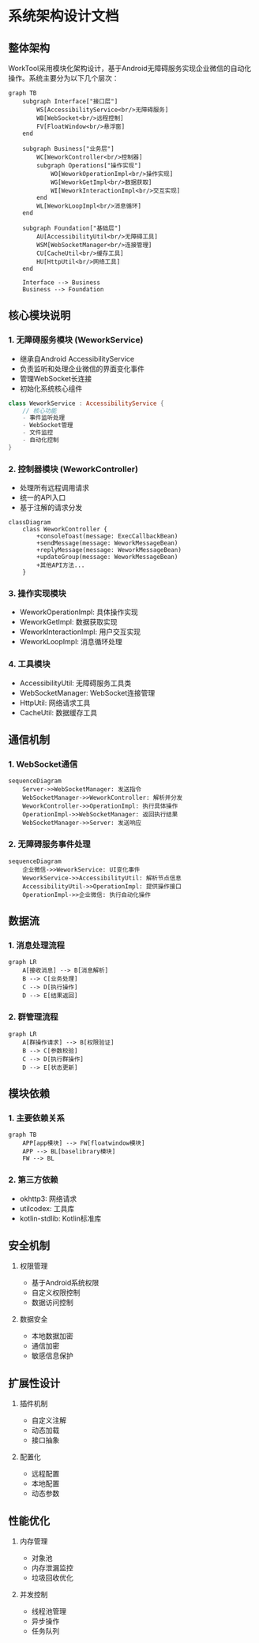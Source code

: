 # 系统架构设计文档

## 整体架构

WorkTool采用模块化架构设计，基于Android无障碍服务实现企业微信的自动化操作。系统主要分为以下几个层次：

```mermaid
graph TB
    subgraph Interface["接口层"]
        WS[AccessibilityService<br/>无障碍服务]
        WB[WebSocket<br/>远程控制]
        FV[FloatWindow<br/>悬浮窗]
    end

    subgraph Business["业务层"]
        WC[WeworkController<br/>控制器]
        subgraph Operations["操作实现"]
            WO[WeworkOperationImpl<br/>操作实现]
            WG[WeworkGetImpl<br/>数据获取]
            WI[WeworkInteractionImpl<br/>交互实现]
        end
        WL[WeworkLoopImpl<br/>消息循环]
    end

    subgraph Foundation["基础层"]
        AU[AccessibilityUtil<br/>无障碍工具]
        WSM[WebSocketManager<br/>连接管理]
        CU[CacheUtil<br/>缓存工具]
        HU[HttpUtil<br/>网络工具]
    end

    Interface --> Business
    Business --> Foundation
```

## 核心模块说明

### 1. 无障碍服务模块 (WeworkService)
- 继承自Android AccessibilityService
- 负责监听和处理企业微信的界面变化事件
- 管理WebSocket长连接
- 初始化系统核心组件

```kotlin
class WeworkService : AccessibilityService {
    // 核心功能
    - 事件监听处理
    - WebSocket管理
    - 文件监控
    - 自动化控制
}
```

### 2. 控制器模块 (WeworkController)
- 处理所有远程调用请求
- 统一的API入口
- 基于注解的请求分发

```mermaid
classDiagram
    class WeworkController {
        +consoleToast(message: ExecCallbackBean)
        +sendMessage(message: WeworkMessageBean)
        +replyMessage(message: WeworkMessageBean)
        +updateGroup(message: WeworkMessageBean)
        +其他API方法...
    }
```

### 3. 操作实现模块
- WeworkOperationImpl: 具体操作实现
- WeworkGetImpl: 数据获取实现
- WeworkInteractionImpl: 用户交互实现
- WeworkLoopImpl: 消息循环处理

### 4. 工具模块
- AccessibilityUtil: 无障碍服务工具类
- WebSocketManager: WebSocket连接管理
- HttpUtil: 网络请求工具
- CacheUtil: 数据缓存工具

## 通信机制

### 1. WebSocket通信
```mermaid
sequenceDiagram
    Server->>WebSocketManager: 发送指令
    WebSocketManager->>WeworkController: 解析并分发
    WeworkController->>OperationImpl: 执行具体操作
    OperationImpl->>WebSocketManager: 返回执行结果
    WebSocketManager->>Server: 发送响应
```

### 2. 无障碍服务事件处理
```mermaid
sequenceDiagram
    企业微信->>WeworkService: UI变化事件
    WeworkService->>AccessibilityUtil: 解析节点信息
    AccessibilityUtil->>OperationImpl: 提供操作接口
    OperationImpl->>企业微信: 执行自动化操作
```

## 数据流

### 1. 消息处理流程
```mermaid
graph LR
    A[接收消息] --> B[消息解析]
    B --> C[业务处理]
    C --> D[执行操作]
    D --> E[结果返回]
```

### 2. 群管理流程
```mermaid
graph LR
    A[群操作请求] --> B[权限验证]
    B --> C[参数校验]
    C --> D[执行群操作]
    D --> E[状态更新]
```

## 模块依赖

### 1. 主要依赖关系
```mermaid
graph TB
    APP[app模块] --> FW[floatwindow模块]
    APP --> BL[baselibrary模块]
    FW --> BL
```

### 2. 第三方依赖
- okhttp3: 网络请求
- utilcodex: 工具库
- kotlin-stdlib: Kotlin标准库

## 安全机制

1. 权限管理
   - 基于Android系统权限
   - 自定义权限控制
   - 数据访问控制

2. 数据安全
   - 本地数据加密
   - 通信加密
   - 敏感信息保护

## 扩展性设计

1. 插件机制
   - 自定义注解
   - 动态加载
   - 接口抽象

2. 配置化
   - 远程配置
   - 本地配置
   - 动态参数

## 性能优化

1. 内存管理
   - 对象池
   - 内存泄漏监控
   - 垃圾回收优化

2. 并发控制
   - 线程池管理
   - 异步操作
   - 任务队列